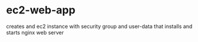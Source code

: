 # ec2-web-app

creates and ec2 instance with security group and user-data that installs and starts nginx web server